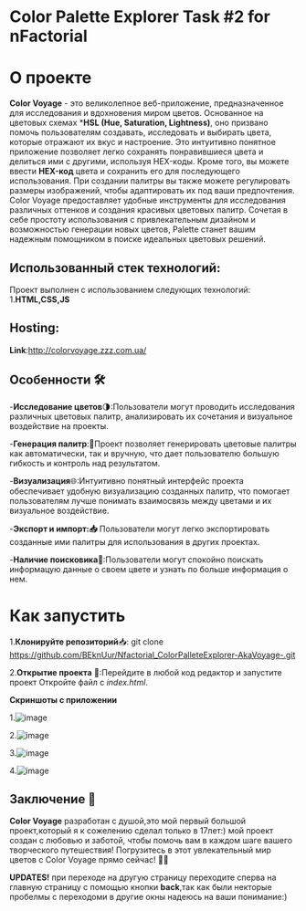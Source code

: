 # Color Palette Explorer Task #2 for nFactorial
# О проекте
**Color Voyage** - это великолепное веб-приложение, предназначенное для исследования и вдохновения миром цветов. Основанное на цветовых схемах ***HSL (Hue, Saturation, Lightness)**, оно призвано помочь пользователям создавать, исследовать и выбирать цвета, которые отражают их вкус и настроение. Это интуитивно понятное приложение позволяет легко сохранять понравившиеся цвета и делиться ими с другими, используя HEX-коды. Кроме того, вы можете ввести **HEX-код** цвета и сохранить его для последующего использования. При создании палитры вы также можете регулировать размеры изображений, чтобы адаптировать их под ваши предпочтения.  Color Voyage предоставляет удобные инструменты для исследования различных оттенков и создания красивых цветовых палитр. Сочетая в себе простоту использования с привлекательным дизайном и возможностью генерации новых цветов, Palette станет вашим надежным помощником в поиске идеальных цветовых решений.

## Использованный стек технологий:
Проект выполнен с использованием следующих технологий:
1.**HTML,CSS,JS**


## Hosting:
**Link**:http://colorvoyage.zzz.com.ua/


## Особенности   🛠
-**Исследование цветов**🌗:Пользователи могут проводить исследования различных цветовых палитр, анализировать их сочетания и визуальное воздействие на проекты.

-**Генерация палитр**:📄Проект позволяет генерировать цветовые палитры как автоматически, так и вручную, что дает пользователю большую гибкость и контроль над результатом.

-**Визуализация**🌐:Интуитивно понятный интерфейс проекта обеспечивает удобную визуализацию созданных палитр, что помогает пользователям лучше понимать взаимосвязь между цветами и их визуальное воздействие.

 -**Экспорт и импорт:📥** Пользователи могут легко экспортировать созданные ими палитры для использования в других проектах.
 
 -**Наличие поисковика🚀**:Пользователи могут спокойно поискать информацую данные о своем цвете и узнать по больше информация о нем.



 # Как запустить

 1.**Клонируйте репозиторий**📥: git clone https://github.com/BEknUur/Nfactorial_ColorPalleteExplorer-AkaVoyage-.git
 
 2.**Открытие проекта**  📂:Перейдите в любой код редактор и запустите проект Откройте файл с *index.html*.


 **Cкриншоты с приложении**

 1.![image](https://github.com/BEknUur/Nfactorial_ColorPalleteExplorer-AkaVoyage-/assets/106554639/d0f90edf-9c7b-42b8-9a1b-4953fc72216f)


 2.![image](https://github.com/BEknUur/Nfactorial_ColorPalleteExplorer-AkaVoyage-/assets/106554639/731e99b3-d05d-4e9a-9f1b-388292e488fe)
 

 3.![image](https://github.com/BEknUur/Nfactorial_ColorPalleteExplorer-AkaVoyage-/assets/106554639/b96dc6a8-d461-48a0-9e67-fcc85a786c25)
 

 4.![image](https://github.com/BEknUur/Nfactorial_ColorPalleteExplorer-AkaVoyage-/assets/106554639/5c0b8a5f-43c8-47a9-8626-d454f7b19052)



 ## Заключение  🎉
 **Color Voyage** разработан с душой,это мой первый большой проект,который я к сожелению сделал только в 17лет:) мой проект создан с любовью и заботой, чтобы помочь вам в каждом шаге вашего творческого путешествия! Погрузитесь в этот увлекательный мир цветов с Color Voyage прямо сейчас! 🌈✨



**UPDATES!**
при перeходе на другую страницу переходите сперва на главную страницу с помощью кнопки **back**,так как были некторые пробелмы с переходоми в другие окны надеюсь на ваши понимание:)



 

 






 
